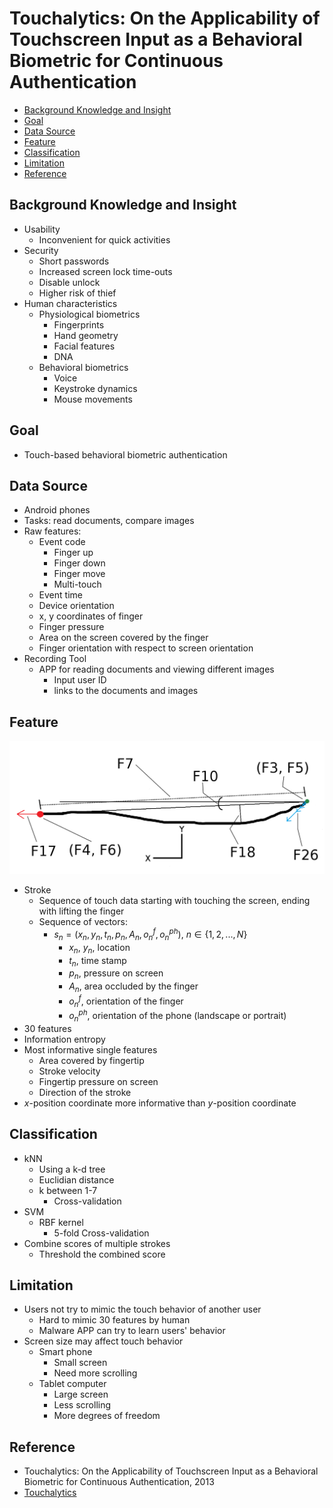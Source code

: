 # Touchalytics: On the Applicability of Touchscreen Input as a Behavioral Biometric for Continuous Authentication

<!-- TOC -->

- [Background Knowledge and Insight](#background-knowledge-and-insight)
- [Goal](#goal)
- [Data Source](#data-source)
- [Feature](#feature)
- [Classification](#classification)
- [Limitation](#limitation)
- [Reference](#reference)

<!-- /TOC -->

## Background Knowledge and Insight

* Usability
    * Inconvenient for quick activities
* Security
    * Short passwords
    * Increased screen lock time-outs
    * Disable unlock
    * Higher risk of thief
* Human characteristics
    * Physiological biometrics
        * Fingerprints
        * Hand geometry
        * Facial features
        * DNA
    * Behavioral biometrics
        * Voice
        * Keystroke dynamics
        * Mouse movements

## Goal

* Touch-based behavioral biometric authentication

## Data Source

* Android phones
* Tasks: read documents, compare images
* Raw features:
    * Event code
        * Finger up
        * Finger down
        * Finger move
        * Multi-touch
    * Event time
    * Device orientation
    * x, y coordinates of finger
    * Finger pressure
    * Area on the screen covered by the finger
    * Finger orientation with respect to screen orientation
* Recording Tool
    * APP for reading documents and viewing different images
        * Input user ID
        * links to the documents and images

## Feature

![Features of a stroke](images/Touchalytics_Stroke.png)

* Stroke
    * Sequence of touch data starting with touching the screen, ending with lifting the finger
    * Sequence of vectors:
        * $s_n = (x_n, y_n, t_n, p_n, A_n, o_n^f, o_n^{ph}),\ n \in \{1, 2, ..., N\}$
            * $x_n$, $y_n$, location
            * $t_n$, time stamp
            * $p_n$, pressure on screen
            * $A_n$, area occluded by the finger
            * $o_n^f$, orientation of the finger
            * $o_n^{ph}$, orientation of the phone (landscape or portrait)
* 30 features
* Information entropy
* Most informative single features
    * Area covered by fingertip
    * Stroke velocity
    * Fingertip pressure on screen
    * Direction of the stroke
* $x\text{-position}$ coordinate more informative than $y\text{-position}$ coordinate

## Classification

* kNN
    * Using a k-d tree
    * Euclidian distance
    * k between 1-7
        * Cross-validation
* SVM
    * RBF kernel
        * 5-fold Cross-validation
* Combine scores of multiple strokes
    * Threshold the combined score

## Limitation

* Users not try to mimic the touch behavior of another user
    * Hard to mimic 30 features by human
    * Malware APP can try to learn users' behavior
* Screen size may affect touch behavior
    * Smart phone
        * Small screen
        * Need more scrolling
    * Tablet computer
        * Large screen
        * Less scrolling
        * More degrees of freedom

## Reference

* Touchalytics: On the Applicability of Touchscreen Input as a Behavioral Biometric for Continuous Authentication, 2013
* [Touchalytics](http://www.mariofrank.net/touchalytics/index.html)
